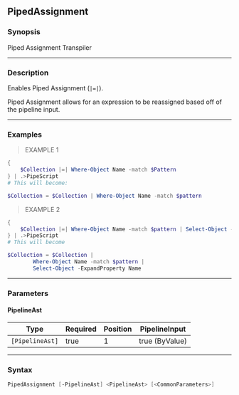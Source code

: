 PipedAssignment
---------------




### Synopsis
Piped Assignment Transpiler



---


### Description

Enables Piped Assignment (```|=|```).

Piped Assignment allows for an expression to be reassigned based off of the pipeline input.



---


### Examples
> EXAMPLE 1

```PowerShell
{
    $Collection |=| Where-Object Name -match $Pattern
} | .>PipeScript
# This will become:

$Collection = $Collection | Where-Object Name -match $pattern
```
> EXAMPLE 2

```PowerShell
{
    $Collection |=| Where-Object Name -match $pattern | Select-Object -ExpandProperty Name
} | .>PipeScript
# This will become

$Collection = $Collection |
        Where-Object Name -match $pattern |
        Select-Object -ExpandProperty Name
```


---


### Parameters
#### **PipelineAst**




|Type           |Required|Position|PipelineInput |
|---------------|--------|--------|--------------|
|`[PipelineAst]`|true    |1       |true (ByValue)|





---


### Syntax
```PowerShell
PipedAssignment [-PipelineAst] <PipelineAst> [<CommonParameters>]
```
